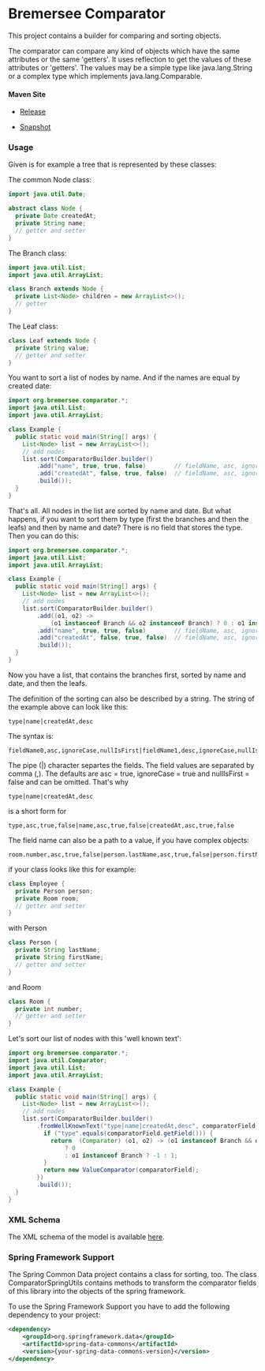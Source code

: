 # Bremersee Comparator

This project contains a builder for comparing and sorting objects.

The comparator can compare any kind of objects which have the same attributes or the same 'getters'.
It uses reflection to get the values of these attributes or 'getters'. 
The values may be a simple type like java.lang.String or a complex type which implements 
java.lang.Comparable.

#### Maven Site

- [Release](https://bremersee.github.io/comparator/index.html)

- [Snapshot](https://nexus.bremersee.org/repository/maven-sites/comparator/2.1.0-SNAPSHOT/index.html)

### Usage

Given is for example a tree that is represented by these classes:

The common Node class:

```java
import java.util.Date;

abstract class Node {
  private Date createdAt;
  private String name;
  // getter and setter
}
```
  
The Branch class:

```java
import java.util.List;
import java.util.ArrayList;

class Branch extends Node {
  private List<Node> children = new ArrayList<>();
  // getter
}
```

The Leaf class:
  
```java
class Leaf extends Node {
  private String value;
  // getter and setter
}
```

You want to sort a list of nodes by name. And if the names are equal by created date:

```java
import org.bremersee.comparator.*;
import java.util.List;
import java.util.ArrayList;

class Example {
  public static void main(String[] args) {
    List<Node> list = new ArrayList<>();
    // add nodes
    list.sort(ComparatorBuilder.builder()
        .add("name", true, true, false)        // fieldName, asc, ignoreCase, nullIsFirst
        .add("createdAt", false, true, false)  // fieldName, asc, ignoreCase, nullIsFirst
        .build());
  }
}
```

That's all. All nodes in the list are sorted by name and date. But what happens, if you want to sort
them by type (first the branches and then the leafs) and then by name and date? There is no field 
that stores the type. Then you can do this:

```java
import org.bremersee.comparator.*;
import java.util.List;
import java.util.ArrayList;

class Example {
  public static void main(String[] args) {
    List<Node> list = new ArrayList<>();
    // add nodes
    list.sort(ComparatorBuilder.builder()
        .add((o1, o2) ->
            (o1 instanceof Branch && o2 instanceof Branch) ? 0 : o1 instanceof Branch ? -1 : 1)
        .add("name", true, true, false)        // fieldName, asc, ignoreCase, nullIsFirst
        .add("createdAt", false, true, false)  // fieldName, asc, ignoreCase, nullIsFirst
        .build());
  }
}
```

Now you have a list, that contains the branches first, sorted by name and date, and then the leafs.

The definition of the sorting can also be described by a string. The string of the example above can
look like this:

```text
type|name|createdAt,desc
```

The syntax is:

```text
fieldName0,asc,ignoreCase,nullIsFirst|fieldName1,desc,ignoreCase,nullIsFirst
```

The pipe (|) character separtes the fields. The field values are separated by comma (,).
The defaults are asc = true, ignoreCase = true and nullIsFirst = false and can be omitted. That's
why
```text
type|name|createdAt,desc
```
is a short form for
```text
type,asc,true,false|name,asc,true,false|createdAt,asc,true,false
```

The field name can also be a path to a value, if you have complex objects:
```text
room.number,asc,true,false|person.lastName,asc,true,false|person.firstName,asc,true,false
```

if your class looks like this for example:
```java
class Employee {
  private Person person;
  private Room room;
  // getter and setter
}
```

with Person
```java
class Person {
  private String lastName;
  private String firstName;
  // getter and setter
}
```

and Room
```java
class Room {
  private int number;
  // getter and setter
}
```

Let's sort our list of nodes with this 'well known text':

```java
import org.bremersee.comparator.*;
import java.util.Comparator;
import java.util.List;
import java.util.ArrayList;

class Example {
  public static void main(String[] args) {
    List<Node> list = new ArrayList<>();
    // add nodes
    list.sort(ComparatorBuilder.builder()
        .fromWellKnownText("type|name|createdAt,desc", comparatorField -> {
          if ("type".equals(comparatorField.getField())) {
            return  (Comparator) (o1, o2) -> (o1 instanceof Branch && o2 instanceof Branch) 
                ? 0 
                : o1 instanceof Branch ? -1 : 1;
          }
          return new ValueComparator(comparatorField);
        })
        .build());
  }
}
```

### XML Schema

The XML schema of the model is available 
[here](http://bremersee.github.io/xmlschemas/comparator-v2.xsd).


### Spring Framework Support

The Spring Common Data project contains a class for sorting, too.
The class ComparatorSpringUtils contains methods to transform the 
comparator fields of this library into the objects of the spring framework. 

To use the Spring Framework Support you have to add the following 
dependency to your project:

```xml
<dependency>
    <groupId>org.springframework.data</groupId>
    <artifactId>spring-data-commons</artifactId>
    <version>{your-spring-data-commons-version}</version>
</dependency>
```
